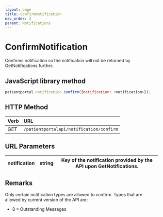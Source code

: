 ```yaml
---
layout: page
title: ConfirmNotification
nav_order: 2
parent: Notifications
---
```


# ConfirmNotification

Confirms notification so the notification will not be returned by GetNotifications further.

## JavaScript library method

```javascript
patientportal.notification.confirm({notification: <notification>});
```

## HTTP Method

| Verb | URL                                               |
|:-----|:--------------------------------------------------|
| GET | `/patientportalapi/notification/confirm` |

## URL Parameters

| notification | string | Key of the notification provided by the API upon GetNotifications. |
| --- | --- | --- |

## Remarks

Only certain notification types are allowed to confirm. Types that are allowed by current version of the API are:

- 8 = Outstanding Messages
